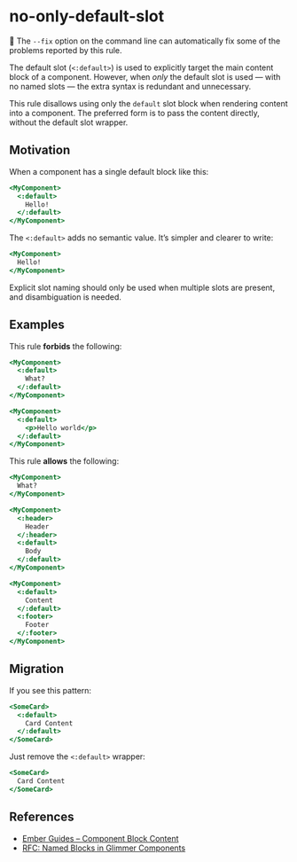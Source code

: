 # no-only-default-slot

🔧 The `--fix` option on the command line can automatically fix some of the problems reported by this rule.

The default slot (`<:default>`) is used to explicitly target the main content block of a component. However, when *only* the default slot is used — with no named slots — the extra syntax is redundant and unnecessary.

This rule disallows using only the `default` slot block when rendering content into a component. The preferred form is to pass the content directly, without the default slot wrapper.

## Motivation

When a component has a single default block like this:

```hbs
<MyComponent>
  <:default>
    Hello!
  </:default>
</MyComponent>
```

The `<:default>` adds no semantic value. It’s simpler and clearer to write:

```hbs
<MyComponent>
  Hello!
</MyComponent>
```

Explicit slot naming should only be used when multiple slots are present, and disambiguation is needed.

## Examples

This rule **forbids** the following:

```hbs
<MyComponent>
  <:default>
    What?
  </:default>
</MyComponent>
```

```hbs
<MyComponent>
  <:default>
    <p>Hello world</p>
  </:default>
</MyComponent>
```

This rule **allows** the following:

```hbs
<MyComponent>
  What?
</MyComponent>
```

```hbs
<MyComponent>
  <:header>
    Header
  </:header>
  <:default>
    Body
  </:default>
</MyComponent>
```

```hbs
<MyComponent>
  <:default>
    Content
  </:default>
  <:footer>
    Footer
  </:footer>
</MyComponent>
```

## Migration

If you see this pattern:

```hbs
<SomeCard>
  <:default>
    Card Content
  </:default>
</SomeCard>
```

Just remove the `<:default>` wrapper:

```hbs
<SomeCard>
  Card Content
</SomeCard>
```

## References

- [Ember Guides – Component Block Content](https://guides.emberjs.com/v5.5.0/components/block-content/)
- [RFC: Named Blocks in Glimmer Components](https://github.com/emberjs/rfcs/blob/master/text/0460-named-blocks.md)
